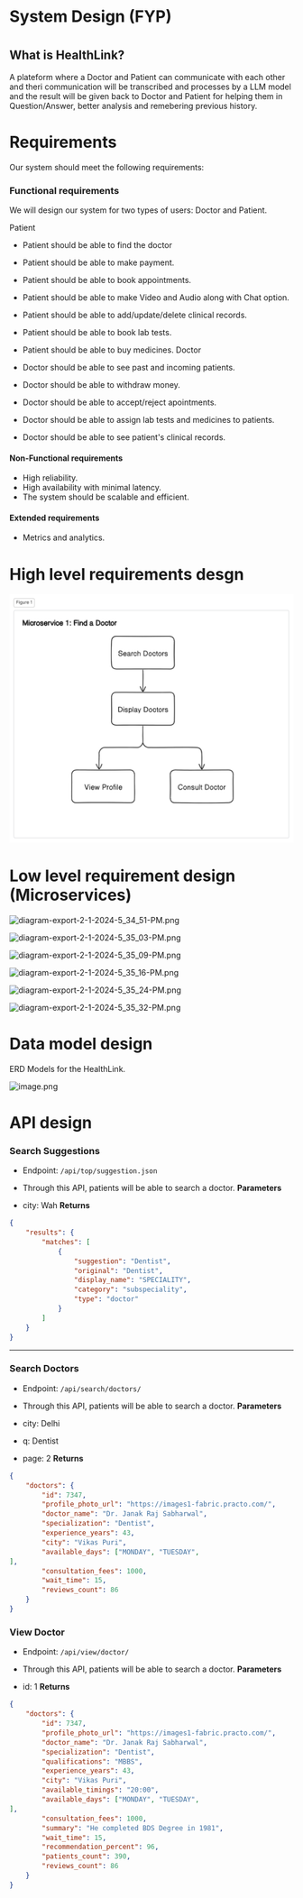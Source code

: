 # System Design (FYP)

# 
## What is HealthLink?
A plateform where a Doctor and Patient can communicate with each other and theri communication will be transcribed and processes by a LLM model and the result will be given back to Doctor and Patient for helping them in Question/Answer, better analysis and remebering previous history.

# Requirements
Our system should meet the following requirements:

### Functional requirements
We will design our system for two types of users: Doctor and Patient.

Patient

- Patient should be able to find the doctor
- Patient should be able to make payment.
- Patient should be able to book appointments.
- Patient should be able to make Video and Audio along with Chat option.
- Patient should be able to add/update/delete clinical records.
- Patient should be able to book lab tests.
- Patient should be able to buy medicines.
Doctor

- Doctor should be able to see past and incoming patients.
- Doctor should be able to withdraw money.
- Doctor should be able to accept/reject apointments.
- Doctor should be able to assign lab tests and medicines to patients.
- Doctor should be able to see patient's clinical records.
#### Non-Functional requirements
- High reliability.
- High availability with minimal latency.
- The system should be scalable and efficient.
#### Extended requirements
- Metrics and analytics.


# High level requirements desgn


![Low Level/1.png](https://github.com/Stacker-AI/HealthLink-System-Design/blob/main/Low%20Level/1.png)



# Low level requirement design (Microservices)


![diagram-export-2-1-2024-5_34_51-PM.png](https://eraser.imgix.net/workspaces/bFh3OmlJ42dsrcGqhv1p/XCoQ2ksmpMfjUXTpurmNUsmSp3m2/LDdzRFAc_6jhzCZvO33j1.png?ixlib=js-3.7.0 "diagram-export-2-1-2024-5_34_51-PM.png")

![diagram-export-2-1-2024-5_35_03-PM.png](https://eraser.imgix.net/workspaces/bFh3OmlJ42dsrcGqhv1p/XCoQ2ksmpMfjUXTpurmNUsmSp3m2/iYsr7tFE3JjrlYIc3G6NU.png?ixlib=js-3.7.0 "diagram-export-2-1-2024-5_35_03-PM.png")

![diagram-export-2-1-2024-5_35_09-PM.png](https://eraser.imgix.net/workspaces/bFh3OmlJ42dsrcGqhv1p/XCoQ2ksmpMfjUXTpurmNUsmSp3m2/yzGuNEkMnGuRqfuDHNN3y.png?ixlib=js-3.7.0 "diagram-export-2-1-2024-5_35_09-PM.png")

![diagram-export-2-1-2024-5_35_16-PM.png](https://eraser.imgix.net/workspaces/bFh3OmlJ42dsrcGqhv1p/XCoQ2ksmpMfjUXTpurmNUsmSp3m2/JnBe0jRxS2uKL5nw3NqTz.png?ixlib=js-3.7.0 "diagram-export-2-1-2024-5_35_16-PM.png")

![diagram-export-2-1-2024-5_35_24-PM.png](https://eraser.imgix.net/workspaces/bFh3OmlJ42dsrcGqhv1p/XCoQ2ksmpMfjUXTpurmNUsmSp3m2/t8YRLo2igs-OuKYxGTa5S.png?ixlib=js-3.7.0 "diagram-export-2-1-2024-5_35_24-PM.png")

![diagram-export-2-1-2024-5_35_32-PM.png](https://eraser.imgix.net/workspaces/bFh3OmlJ42dsrcGqhv1p/XCoQ2ksmpMfjUXTpurmNUsmSp3m2/Qumc4h2-bMGRNO4LAGLf2.png?ixlib=js-3.7.0 "diagram-export-2-1-2024-5_35_32-PM.png")





# Data model design
ERD Models for the HealthLink.

![image.png](https://eraser.imgix.net/workspaces/bFh3OmlJ42dsrcGqhv1p/XCoQ2ksmpMfjUXTpurmNUsmSp3m2/skWd9pVw_HHHufpgK050B.png?ixlib=js-3.7.0 "image.png")



# API design
### Search Suggestions
- Endpoint: `/api/top/suggestion.json`  
- Through this API, patients will be able to search a doctor.
**Parameters**

- city: Wah
**Returns**

```json
{
    "results": {
        "matches": [
            {
                "suggestion": "Dentist",
                "original": "Dentist",
                "display_name": "SPECIALITY",
                "category": "subspeciality",
                "type": "doctor"
            }
        ]
    }
}
```
---

### Search Doctors
- Endpoint: `/api/search/doctors/ `  
- Through this API, patients will be able to search a doctor.
**Parameters**

- city: Delhi
- q: Dentist
- page: 2
**Returns**

```json
{
    "doctors": {
        "id": 7347,
        "profile_photo_url": "https://images1-fabric.practo.com/",
        "doctor_name": "Dr. Janak Raj Sabharwal",
        "specialization": "Dentist",
        "experience_years": 43,
        "city": "Vikas Puri",
        "available_days": ["MONDAY", "TUESDAY",
],
        "consultation_fees": 1000,
        "wait_time": 15,
        "reviews_count": 86
    }
}
```
### View Doctor
- Endpoint: `/api/view/doctor/ `  
- Through this API, patients will be able to search a doctor.
**Parameters**

- id: 1
**Returns**

```json
{
    "doctors": {
        "id": 7347,
        "profile_photo_url": "https://images1-fabric.practo.com/",
        "doctor_name": "Dr. Janak Raj Sabharwal",
        "specialization": "Dentist",
        "qualifications": "MBBS",
        "experience_years": 43,
        "city": "Vikas Puri",
        "available_timings": "20:00",
        "available_days": ["MONDAY", "TUESDAY",
],
        "consultation_fees": 1000,
        "summary": "He completed BDS Degree in 1981",
        "wait_time": 15,
        "recommendation_percent": 96,
        "patients_count": 390,
        "reviews_count": 86
    }
}
```


